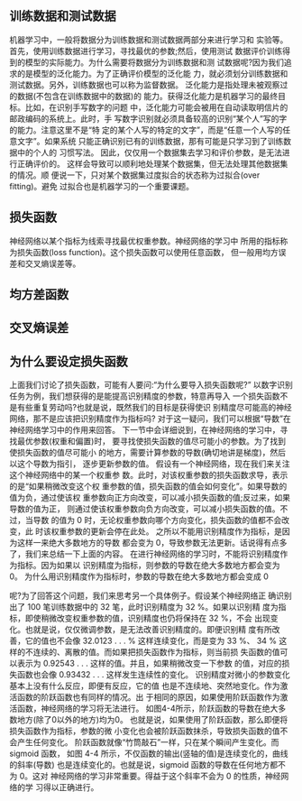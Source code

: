 ## 训练数据和测试数据
机器学习中，一般将数据分为训练数据和测试数据两部分来进行学习和 实验等。首先，使用训练数据进行学习，寻找最优的参数;然后，使用测试 数据评价训练得到的模型的实际能力。为什么需要将数据分为训练数据和测 试数据呢?因为我们追求的是模型的泛化能力。为了正确评价模型的泛化能 力，就必须划分训练数据和测试数据。另外，训练数据也可以称为监督数据。
泛化能力是指处理未被观察过的数据(不包含在训练数据中的数据)的 能力。获得泛化能力是机器学习的最终目标。比如，在识别手写数字的问题 中，泛化能力可能会被用在自动读取明信片的邮政编码的系统上。此时，手 写数字识别就必须具备较高的识别“某个人”写的字的能力。注意这里不是“特 定的某个人写的特定的文字”，而是“任意一个人写的任意文字”。如果系统 只能正确识别已有的训练数据，那有可能是只学习到了训练数据中的个人的 习惯写法。
因此，仅仅用一个数据集去学习和评价参数，是无法进行正确评价的。 这样会导致可以顺利地处理某个数据集，但无法处理其他数据集的情况。顺 便说一下，只对某个数据集过度拟合的状态称为过拟合(over fitting)。避免 过拟合也是机器学习的一个重要课题。
## 损失函数
神经网络以某个指标为线索寻找最优权重参数。神经网络的学习中 所用的指标称为损失函数(loss function)。这个损失函数可以使用任意函数， 但一般用均方误差和交叉熵误差等。

## 均方差函数
## 交叉熵误差

## 为什么要设定损失函数
上面我们讨论了损失函数，可能有人要问:“为什么要导入损失函数呢?” 以数字识别任务为例，我们想获得的是能提高识别精度的参数，特意再导入 一个损失函数不是有些重复劳动吗?也就是说，既然我们的目标是获得使识 别精度尽可能高的神经网络，那不是应该把识别精度作为指标吗?
对于这一疑问，我们可以根据“导数”在神经网络学习中的作用来回答。 下一节中会详细说到，在神经网络的学习中，寻找最优参数(权重和偏置)时， 要寻找使损失函数的值尽可能小的参数。为了找到使损失函数的值尽可能小 的地方，需要计算参数的导数(确切地讲是梯度)，然后以这个导数为指引， 逐步更新参数的值。
假设有一个神经网络，现在我们来关注这个神经网络中的某一个权重参 数。此时，对该权重参数的损失函数求导，表示的是“如果稍微改变这个权 重参数的值，损失函数的值会如何变化”。如果导数的值为负，通过使该权 重参数向正方向改变，可以减小损失函数的值;反过来，如果导数的值为正， 则通过使该权重参数向负方向改变，可以减小损失函数的值。不过，当导数 的值为 0 时，无论权重参数向哪个方向变化，损失函数的值都不会改变，此 时该权重参数的更新会停在此处。
之所以不能用识别精度作为指标，是因为这样一来绝大多数地方的导数 都会变为 0，导致参数无法更新。话说得有点多了，我们来总结一下上面的内容。
在进行神经网络的学习时，不能将识别精度作为指标。因为如果以 识别精度为指标，则参数的导数在绝大多数地方都会变为 0。
为什么用识别精度作为指标时，参数的导数在绝大多数地方都会变成 0
                        
呢?为了回答这个问题，我们来思考另一个具体例子。假设某个神经网络正 确识别出了 100 笔训练数据中的 32 笔，此时识别精度为 32 %。如果以识别精 度为指标，即使稍微改变权重参数的值，识别精度也仍将保持在 32 %，不会 出现变化。也就是说，仅仅微调参数，是无法改善识别精度的。即便识别精 度有所改善，它的值也不会像 32.0123 . . . % 这样连续变化，而是变为 33 %、 34 % 这样的不连续的、离散的值。而如果把损失函数作为指标，则当前损 失函数的值可以表示为 0.92543 . . . 这样的值。并且，如果稍微改变一下参数 的值，对应的损失函数也会像 0.93432 . . . 这样发生连续性的变化。
识别精度对微小的参数变化基本上没有什么反应，即便有反应，它的值 也是不连续地、突然地变化。作为激活函数的阶跃函数也有同样的情况。出 于相同的原因，如果使用阶跃函数作为激活函数，神经网络的学习将无法进行。 如图4-4所示，阶跃函数的导数在绝大多数地方(除了0以外的地方)均为0。 也就是说，如果使用了阶跃函数，那么即便将损失函数作为指标，参数的微 小变化也会被阶跃函数抹杀，导致损失函数的值不会产生任何变化。
阶跃函数就像“竹筒敲石”一样，只在某个瞬间产生变化。而 sigmoid 函数， 如图 4-4 所示，不仅函数的输出(竖轴的值)是连续变化的，曲线的斜率(导数) 也是连续变化的。也就是说，sigmoid 函数的导数在任何地方都不为 0。这对 神经网络的学习非常重要。得益于这个斜率不会为 0 的性质，神经网络的学 习得以正确进行。